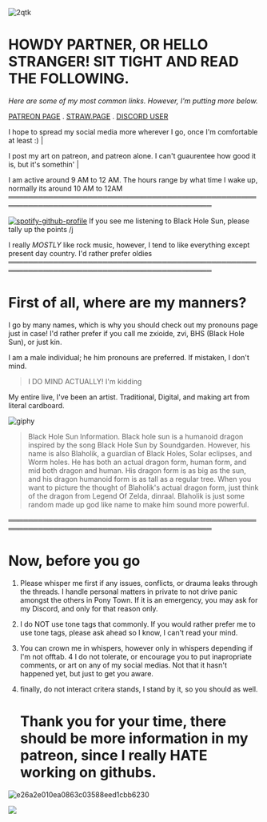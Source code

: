 

![2qtk](https://github.com/user-attachments/assets/aa6b9dca-d498-414d-89f4-d596f887f969)


 
# HOWDY PARTNER, OR HELLO STRANGER! SIT TIGHT AND READ THE FOLLOWING.

*Here are some of my most common links. However, I'm putting more below.*

[PATREON PAGE](patreon.com/user?u=85089921) . [STRAW.PAGE](https://bhszx1.straw.page/) . [DISCORD USER](https://www.youtube.com/watch?v=OgZzUJud3Q4)

I hope to spread my social media more wherever I go, once I'm comfortable at least :)
| 

I post my art on patreon, and patreon alone. I can't guaurentee how good it is, but it's somethin'
|

I am active around 9 AM to 12 AM. The hours range by what time I wake up, normally its around 10 AM to 12AM
═══════════════════════════════════════════════════════════════════════════════════════════

[![spotify-github-profile](https://spotify-github-profile.kittinanx.com/api/view?uid=314lk5plcho6tynqye2qelu5zs5m&cover_image=true&theme=novatorem&show_offline=true&background_color=121212&interchange=true&bar_color=6e535d&bar_color_cover=true)](https://github.com/kittinan/spotify-github-profile)
If you see me listening to Black Hole Sun, please tally up the points /j

I really *MOSTLY* like rock music, however, I tend to like everything except present day country. I'd rather prefer oldies
═══════════════════════════════════════════════════════════════════════════════════════════

# First of all, where are my manners?

I go by many names, which is why you should check out my pronouns page just in case! I'd rather prefer if you call me zxioide, zvi, BHS (Black Hole Sun), or just kin.

I am a male individual; he him pronouns are preferred. If mistaken, I don't mind.
>I DO MIND ACTUALLY! I'm kidding

My entire live, I've been an artist. Traditional, Digital, and making art from literal cardboard.

![giphy](https://github.com/user-attachments/assets/5ca688c6-6f53-425d-8f50-823f05700d79)


>Black Hole Sun Information. Black hole sun is a humanoid dragon inspired by the song Black Hole Sun by Soundgarden. However, his name is also Blaholik, a guardian of Black Holes, Solar eclipses, and Worm holes. He has both an actual dragon form, human form, and mid both dragon and human. His dragon form is as big as the sun, and his dragon humanoid form is as tall as a regular tree. When you want to picture the thought of Blaholik's actual dragon form, just think of the dragon from Legend Of Zelda, dinraal. Blaholik is just some random made up god like name to make him sound more powerful.

═══════════════════════════════════════════════════════════════════════════════════════════
# Now, before you go

1. Please whisper me first if any issues, conflicts, or drauma leaks through the threads. I handle personal matters in private to not drive panic amongst the others in Pony Town. If it is an emergency, you may ask for my Discord, and only for that reason only.
2. I do NOT use tone tags that commonly. If you would rather prefer me to use tone tags, please ask ahead so I know, I can't read your mind.
3. You can crown me in whispers, however only in whispers depending if I'm not offtab.
4 I do not tolerate, or encourage you to put inapropriate comments, or art on any of my social medias. Not that it hasn't happened yet, but just to get you aware. 

5. finally, do not interact critera stands, I stand by it, so you should as well.

   # Thank you for your time, there should be more information in my patreon, since I really HATE working on githubs.


![e26a2e010ea0863c03588eed1cbb6230](https://github.com/user-attachments/assets/23640853-db2c-4e1a-af73-f0a5c7a96f9f)

![](https://hit.yhype.me/github/profile?user_id=126829707)



